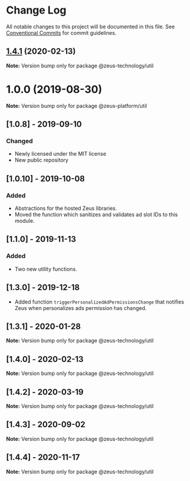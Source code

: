 # Change Log

All notable changes to this project will be documented in this file.
See [Conventional Commits](https://conventionalcommits.org) for commit guidelines.

## [1.4.1](https://github.com/WapoZeusTechnology/zeus-technology/compare/v1.4.0...v1.4.1) (2020-02-13)

**Note:** Version bump only for package @zeus-technology/util

# 1.0.0 (2019-08-30)

**Note:** Version bump only for package @zeus-platform/util

## [**1.0.8**] - 2019-09-10

### Changed

- Newly licensed under the MIT license
- New public repository

## [**1.0.10**] - 2019-10-08

### Added

- Abstractions for the hosted Zeus libraries.
- Moved the function which sanitizes and validates ad slot IDs to this module.

## [**1.1.0**] - 2019-11-13

### Added

- Two new utility functions.

## [**1.3.0**] - 2019-12-18

- Added function `triggerPersonalizedAdPermissionsChange` that notifies Zeus when personalizes ads permission has changed.

## [**1.3.1**] - 2020-01-28

**Note:** Version bump only for package @zeus-technology/util

## [**1.4.0**] - 2020-02-13

**Note:** Version bump only for package @zeus-technology/util

## [**1.4.2**] - 2020-03-19

**Note:** Version bump only for package @zeus-technology/util

## [**1.4.3**] - 2020-09-02

**Note:** Version bump only for package @zeus-technology/util

## [**1.4.4**] - 2020-11-17

**Note:** Version bump only for package @zeus-technology/util
